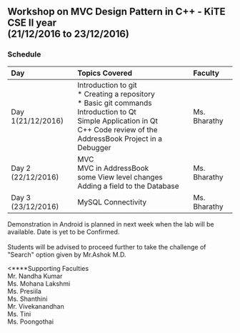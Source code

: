 ## Workshop on MVC  Design Pattern in C++ - KiTE CSE II year <br/>(21/12/2016 to 23/12/2016)
### Schedule
| Day   |Topics Covered|Faculty |
|:----- |:--------------|:----------------|
| Day 1(21/12/2016) | Introduction to git <br/>* Creating a repository<br/>* Basic git commands<br/>Introduction to Qt<br/>Simple Application in Qt<br> C++ Code review of the AddressBook Project in a Debugger<br/> |Ms. Bharathy |
|Day 2 (22/12/2016)|MVC<br/>MVC in AddressBook<br/> some View level changes <br/> Adding a field to the Database <br/>| Ms. Bharathy|
|Day 3 (23/12/2016)|MySQL Connectivity| Ms. Bharathy|


 Demonstration in Android is planned in next week when the lab will be available. Date is yet to be Confirmed.<br><br>
Students will be advised to proceed further to take the challenge of  "Search" option  given by Mr.Ashok M.D.

<****Supporting Faculties</bold><br>
Mr. Nandha Kumar<br>
Ms. Mohana Lakshmi<br>
Ms. Presiila<br>
Ms. Shanthini<br>
Mr. Vivekanandhan<br>
Ms. Tini <br>
Ms. Poongothai
